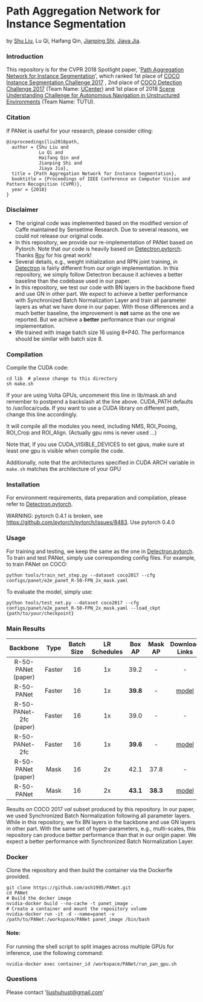 # Path Aggregation Network for Instance Segmentation

by [Shu Liu](http://shuliu.me), Lu Qi, Haifang Qin, [Jianping Shi](https://shijianping.me/), [Jiaya Jia](http://jiaya.me/).

### Introduction

This repository is for the CVPR 2018 Spotlight paper, '[Path Aggregation Network for Instance Segmentation](https://arxiv.org/abs/1803.01534)', which ranked 1st place of [COCO Instance Segmentation Challenge 2017](http://cocodataset.org/#detections-leaderboard) , 2nd place of [COCO Detection Challenge 2017](http://cocodataset.org/#detections-leaderboard) (Team Name: [UCenter](https://places-coco2017.github.io/#winners)) and 1st place of 2018 [Scene Understanding Challenge for Autonomous Navigation in Unstructured Environments](http://cvit.iiit.ac.in/scene-understanding-challenge-2018/benchmarks.php#instance) (Team Name: TUTU).

### Citation

If PANet is useful for your research, please consider citing:

    @inproceedings{liu2018path,
      author = {Shu Liu and
                Lu Qi and
                Haifang Qin and
                Jianping Shi and
                Jiaya Jia},
      title = {Path Aggregation Network for Instance Segmentation},
      booktitle = {Proceedings of IEEE Conference on Computer Vision and Pattern Recognition (CVPR)},
      year = {2018}
    }


### Disclaimer 

- The original code was implemented based on the modified version of Caffe maintained by Sensetime Research. Due to several reasons, we could not release our original code. 
- In this repository, we provide our re-implementation of PANet based on Pytorch. Note that our code is heavily based on [Detectron.pytorch](https://github.com/roytseng-tw/Detectron.pytorch). Thanks [Roy](https://github.com/roytseng-tw) for his great work!
- Several details, e.g., weight initialization and RPN joint training, in [Detectron](https://github.com/facebookresearch/Detectron) is fairly different from our origin implementation. In this repository, we simply follow Detectron because it achieves a better baseline than the codebase used in our paper. 
- In this repository, we test our code with BN layers in the backbone fixed and use GN in other part. We expect to achieve a better performance with Synchronized Batch Normalization Layer and train all parameter layers as what we have done in our paper. With those differences and a much better baseline, the improvement is **not** same as the one we reported. But we achieve a **better** performance than our original implementation. 
- We trained with image batch size 16 using 8*P40. The performance should be similar with batch size 8.


### Compilation
Compile the CUDA code:
```
cd lib  # please change to this directory
sh make.sh
```
If your are using Volta GPUs, uncomment this line in lib/mask.sh and remember to postpend a backslash at the line above. CUDA_PATH defaults to /usr/loca/cuda. If you want to use a CUDA library on different path, change this line accordingly.

It will compile all the modules you need, including NMS, ROI_Pooing, ROI_Crop and ROI_Align. (Actually gpu nms is never used ...)

Note that, If you use CUDA_VISIBLE_DEVICES to set gpus, make sure at least one gpu is visible when compile the code.

Additionally, note that the architectures specified in CUDA ARCH variable in `make.sh` matches the architecture of your GPU


### Installation

For environment requirements, data preparation and compilation, please refer to [Detectron.pytorch](https://github.com/roytseng-tw/Detectron.pytorch).

WARNING: pytorch 0.4.1 is broken, see https://github.com/pytorch/pytorch/issues/8483. Use pytorch 0.4.0

### Usage

For training and testing, we keep the same as the one in [Detectron.pytorch](https://github.com/roytseng-tw/Detectron.pytorch). To train and test PANet, simply use corresponding config files. For example, to train PANet on COCO:

```shell
python tools/train_net_step.py --dataset coco2017 --cfg configs/panet/e2e_panet_R-50-FPN_2x_mask.yaml
```

To evaluate the model, simply use:

```shell
python tools/test_net.py --dataset coco2017 --cfg configs/panet/e2e_panet_R-50-FPN_2x_mask.yaml --load_ckpt {path/to/your/checkpoint}
```

### Main Results


 Backbone     | Type   | Batch Size      | LR Schedules | Box AP | Mask AP | Download Links 
 :------------: |:------------: |:------------: |:------: | :-------: | :--------------:| :--------------:
 R-50-PANet (paper) | Faster | 16 | 1x | 39.2 | - | - 
 R-50-PANet | Faster | 16 | 1x | **39.8** | - | [model](https://drive.google.com/file/d/1_ahNQHY3D4mbsMWHR2FwmItBkLwYOrS4/view?usp=sharing) 
 R-50-PANet-2fc (paper) | Faster | 16 | 1x | 39.0 | - | - 
 R-50-PANet-2fc | Faster | 16 | 1x | **39.6** | - | [model](https://drive.google.com/file/d/1s-xm8GxHbmnt5M3gOMacXIRMvCGaDeRR/view?usp=sharing) 
 R-50-PANet (paper) | Mask| 16 | 2x | 42.1 | 37.8 | - 
 R-50-PANet | Mask | 16| 2x | **43.1** | **38.3** | [model](https://drive.google.com/file/d/1-pVZQ3GR6Aj7KJzH9nWoRQ-Lts8IcdMS/view?usp=sharing) 

Results on COCO 2017 *val* subset produced by this repository. In our paper, we used Synchronized Batch Normalization following all parameter layers. While in this repository, we fix BN layers in the backbone and use GN layers in other part. With the same set of hyper-parameters, e.g., multi-scales, this repository can produce better performance than that in our origin paper. We expect a better performance with Synchronized Batch Normalization Layer.

### Docker
Clone the repository and then build the container via the Dockerfle provided.
```shell
git clone https://github.com/ash1995/PANet.git
cd PANet
# Build the docker image
nvidia-docker build --no-cache -t panet_image .
# Create a container and mount the repository volume
nvidia-docker run -it -d --name=panet -v /path/to/PANet:/workspace/PANet panet_image /bin/bash
```

#### Note: 
For running the shell script to split images across multiple GPUs for inference, use the following command:
```shell
nvidia-docker exec container_id /workspace/PANet/run_pan_gpu.sh
```

### Questions

Please contact 'liushuhust@gmail.com'
